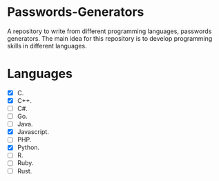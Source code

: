 # Passwords-Generators
A repository to write from different programming languages, passwords generators. The main idea for this repository is to develop programming skills in different languages.

# Languages
- [X] C.
- [X] C++.
- [ ] C#.
- [ ] Go.
- [ ] Java.
- [X] Javascript.
- [ ] PHP.
- [X] Python.
- [ ] R.
- [ ] Ruby.
- [ ] Rust.
